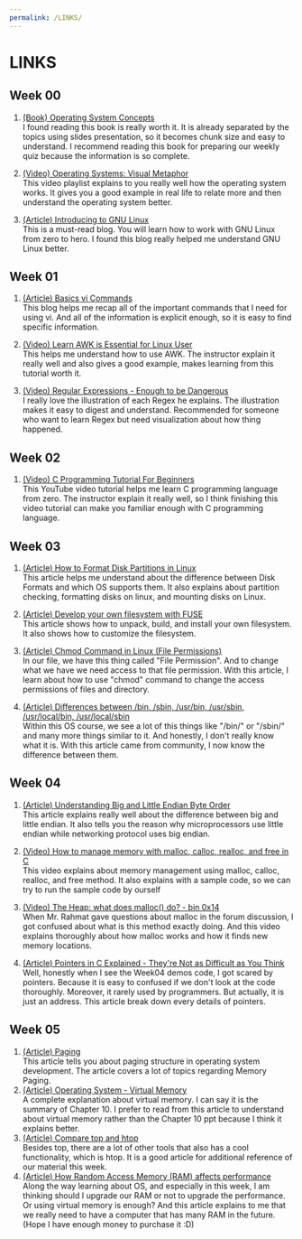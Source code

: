 ```yaml
---
permalink: /LINKS/
---
```


# LINKS

## Week 00

1. [(Book) Operating System Concepts](https://www.os-book.com/OS10/slide-dir/index.html)<br>
I found reading this book is really worth it. It is already separated by the topics using slides presentation, so it becomes chunk size and easy to understand.
I recommend reading this book for preparing our weekly quiz because the information is so complete.

2. [(Video) Operating Systems: Visual Metaphor](https://www.youtube.com/playlist?list=PLqoiDr4YpRdm_nzFhCDuj74P8ul5z7SdO)<br>
This video playlist explains to you really well how the operating system works. 
It gives you a good example in real life to relate more and then understand the operating system better.

3. [(Article) Introducing to GNU Linux](https://osp4diss.vlsm.org/Welcome2GNULinux.html)<br>
This is a must-read blog. You will learn how to work with GNU Linux from zero to hero. I found this blog really helped me understand GNU Linux better.


## Week 01

1. [(Article) Basics vi Commands](https://www.cs.colostate.edu/helpdocs/vi.html)<br>
This blog helps me recap all of the important commands that I need for using vi. And all of the information is explicit enough, so it is easy to find specific information.

2. [(Video) Learn AWK is Essential for Linux User](https://www.youtube.com/watch?v=9YOZmI-zWok&t=1079s)<br>
This helps me understand how to use AWK. The instructor explain it really well and also gives a good example, makes learning from this tutorial worth it.

3. [(Video) Regular Expressions - Enough to be Dangerous](https://www.youtube.com/watch?v=bgBWp9EIlMM)<br>
I really love the illustration of each Regex he explains. The illustration makes it easy to digest and understand. Recommended for someone who want to learn Regex but need visualization about how thing happened. 

## Week 02

1. [(Video) C Programming Tutorial For Beginners](https://www.youtube.com/watch?v=KJgsSFOSQv0)<br>
This YouTube video tutorial helps me learn C programming language from zero. The instructor explain it really well, so I think finishing this video tutorial can make you familiar enough with C programming language.

## Week 03

1. [(Article) How to Format Disk Partitions in Linux](https://phoenixnap.com/kb/linux-format-disk)<br>
This article helps me understand about the difference between Disk Formats and which OS supports them. It also explains about partition checking, formatting disks on linux, and mounting disks on Linux.

2. [(Article) Develop your own filesystem with FUSE](https://developer.ibm.com/articles/l-fuse/)<br>
This article shows how to unpack, build, and install your own filesystem. It also shows how to customize the filesystem.

3. [(Article) Chmod Command in Linux (File Permissions)](https://linuxize.com/post/chmod-command-in-linux/)<br>
In our file, we have this thing called "File Permission". And to change what we have we need access to that file permission. With this article, I learn about how to use "chmod" command to change the access permissions of files and directory.

4. [(Article) Differences between /bin, /sbin, /usr/bin, /usr/sbin, /usr/local/bin, /usr/local/sbin](https://askubuntu.com/questions/308045/differences-between-bin-sbin-usr-bin-usr-sbin-usr-local-bin-usr-local)<br>
Within this OS course, we see a lot of this things like "/bin/" or "/sbin/" and many more things similar to it. And honestly, I don't really know what it is. With this article came from community, I now know the difference between them.

## Week 04
1. [(Article) Understanding Big and Little Endian Byte Order](https://betterexplained.com/articles/understanding-big-and-little-endian-byte-order/)<br>
This article explains really well about the difference between big and little endian. It also tells you the reason why microprocessors use little endian while networking protocol uses big endian.

2. [(Video) How to manage memory with malloc, calloc, realloc, and free in C](https://www.youtube.com/watch?v=lQP4X3odvHE)<br>
This video explains about memory management using malloc, calloc, realloc, and free method. It also explains with a sample code, so we can try to run the sample code by ourself

3. [(Video) The Heap: what does malloc() do? - bin 0x14](https://www.youtube.com/watch?v=HPDBOhiKaD8)<br>
When Mr. Rahmat gave questions about malloc in the forum discussion, I got confused about what is this method exactly doing. And this video explains thoroughly about how malloc works and how it finds new memory locations.

4. [(Article) Pointers in C Explained - They're Not as Difficult as You Think](https://www.freecodecamp.org/news/pointers-in-c-are-not-as-difficult-as-you-think/)<br>
Well, honestly when I see the Week04 demos code, I got scared by pointers. Because it is easy to confused if we don't look at the code thoroughly. Moreover, it rarely used by programmers. But actually, it is just an address. This article break down every details of pointers.

## Week 05
1. [(Article) Paging](https://wiki.osdev.org/Paging)<br>
This article tells you about paging structure in operating system development. The article covers a lot of topics regarding Memory Paging.
2. [(Article) Operating System - Virtual Memory](https://www.tutorialspoint.com/operating_system/os_virtual_memory.htm)<br>
A complete explanation about virtual memory. I can say it is the summary of Chapter 10. I prefer to read from this article to understand about virtual memory rather than the Chapter 10 ppt  because I think it explains better.
3. [(Article) Compare top and htop](https://codeahoy.com/compare/top-vs-htop)<br>
Besides top, there are a lot of other tools that also has a cool functionality, which is htop. It is a good article for additional reference of our material this week.
4. [(Article) How Random Access Memory (RAM) affects performance](https://www.dell.com/support/kbdoc/en-sg/000129805/how-random-access-memory-ram-affects-performance)<br>
Along the way learning about OS, and especially in this week, I am thinking should I upgrade our RAM or not to upgrade the performance. Or using virtual memory is enough? And this article explains to me that we really need to have a computer that has many RAM in the future. (Hope I have enough money to purchase it :D)

